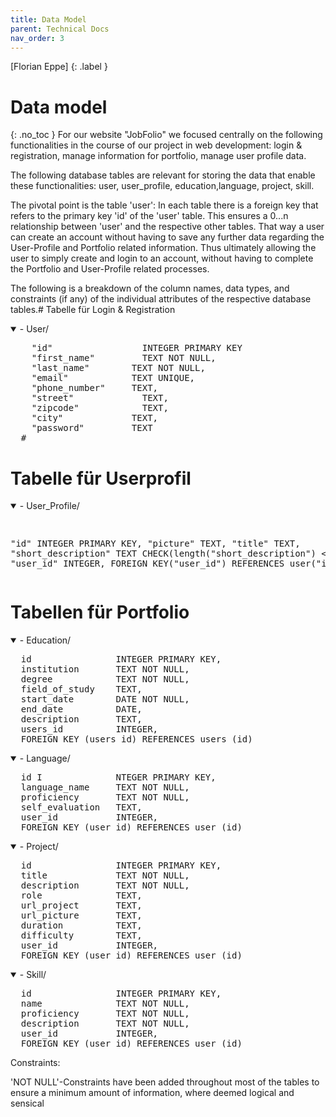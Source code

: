 ```yaml
---
title: Data Model
parent: Technical Docs
nav_order: 3
---
```


[Florian Eppe]
{: .label }

# Data model
{: .no_toc }
For our website "JobFolio" we focused centrally on the following functionalities in the course of our project in web development: login & registration, manage information for portfolio, manage user profile data.

The following database tables are relevant for storing the data that enable these functionalities: user, user_profile, education,language, project, skill.

The pivotal point is the table 'user': In each table there is a foreign key that refers to the primary key 'id' of the 'user' table. This ensures a 0...n relationship between 'user' and the respective other tables. That way a user can create an account without having to save any further data regarding the User-Profile and Portfolio related information. Thus ultimately allowing the user to simply create and login to an account, without having to complete the Portfolio and User-Profile related processes.

The following is a breakdown of the column names, data types, and constraints (if any) of the individual attributes of the respective database tables.# Tabelle für Login & Registration

<details open markdown="block">
<summary>- User/</summary>
<pre>
	"id"	             INTEGER PRIMARY KEY
	"first_name"	     TEXT NOT NULL,
	"last_name"	       TEXT NOT NULL,
	"email"	           TEXT UNIQUE,
	"phone_number"	   TEXT,
	"street"	         TEXT,
	"zipcode"	         TEXT,
	"city"	           TEXT,
	"password"	       TEXT 
  # 
</pre>
</details>


# Tabelle für Userprofil

<details open markdown="block">
<summary>- User_Profile/</summary>
<pre>

  "id"                INTEGER PRIMARY KEY,
  "picture"           TEXT,
  "title"             TEXT,
  "short_description" TEXT CHECK(length("short_description") <= 500),
  "user_id"           INTEGER,
  FOREIGN KEY("user_id") REFERENCES user("id")
</pre>
</details>

# Tabellen für Portfolio

<details open markdown="block">
<summary>- Education/</summary>
<pre>
  id                INTEGER PRIMARY KEY,
  institution       TEXT NOT NULL,
  degree            TEXT NOT NULL,
  field_of_study    TEXT,
  start_date        DATE NOT NULL,
  end_date          DATE,
  description       TEXT,
  users_id          INTEGER,
  FOREIGN KEY (users_id) REFERENCES users (id)
</pre>
</details>
<details open markdown="block">
<summary>- Language/</summary>
<pre>
  id I              NTEGER PRIMARY KEY,
  language_name     TEXT NOT NULL,
  proficiency       TEXT NOT NULL,
  self_evaluation   TEXT,
  user_id           INTEGER,
  FOREIGN KEY (user_id) REFERENCES user (id)
</pre>
</details>

<details open markdown="block">
<summary>- Project/</summary>
<pre>
  id                INTEGER PRIMARY KEY,
  title             TEXT NOT NULL,
  description       TEXT NOT NULL,
  role              TEXT,
  url_project       TEXT,
  url_picture       TEXT,
  duration          TEXT,
  difficulty        TEXT,
  user_id           INTEGER,
  FOREIGN KEY (user_id) REFERENCES user (id)
</pre>
</details>

<details open markdown="block">
<summary>- Skill/</summary>
<pre>
  id                INTEGER PRIMARY KEY,
  name              TEXT NOT NULL,
  proficiency       TEXT NOT NULL,
  description       TEXT NOT NULL,
  user_id           INTEGER,
  FOREIGN KEY (user_id) REFERENCES user (id)
</pre>
</details>

Constraints: 

'NOT NULL'-Constraints have been added throughout most of the tables to ensure a minimum amount of information, where deemed logical and sensical
